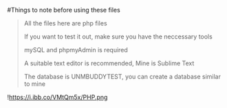 #Things to note before using these files
>All the files here are php files
>
>If you want to test it out, make sure you have the neccessary tools
>
>mySQL and phpmyAdmin is required
>
>A suitable text editor is recommended, Mine is Sublime Text
>
>The database is UNMBUDDYTEST, you can create a database similar to mine 
>

!https://i.ibb.co/VMtQm5x/PHP.png
